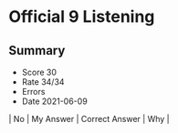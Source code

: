 # Official 9 Listening
## Summary
- Score 30
- Rate 34/34
- Errors
- Date 2021-06-09

| No | My Answer | Correct Answer | Why |

